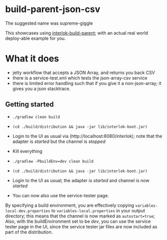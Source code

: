# build-parent-json-csv

The suggested name was supreme-giggle

This showcases using [interlok-build-parent](https://github.com/adaptris-labs/interlok-build-parent); with an actual real world deploy-able example for you.

# What it does

* jetty workflow that accepts a JSON Array, and returns you back CSV
* there is a service-test.xml which tests the json-array-csv service
* there is limited error handling such that if you give it a non-json-array; it gives you a json stacktrace.

## Getting started

* `./gradlew clean build`
* `(cd ./build/distribution && java -jar lib/interlok-boot.jar)`
* Login to the UI as usual via (http://localhost:8080/interlok); note that the adapter is _started_ but the channel is _stopped_
* Kill everything

* `./gradlew -PbuildEnv=dev clean build`
* `(cd ./build/distribution && java -jar lib/interlok-boot.jar)`
* Login to the UI as usual; the adapter is _started_ and channel is now _started_
* You can now also use the service-tester page.

By specifying a build environment, you are effectively copying `variables-local-dev.properties` to `variables-local.properties` in your output directory; this means that the channel is now marked as `autostart=true`; Also, with the buildEnvironment set to be _dev_, you can use the service tester page in the UI, since the service tester jar files are now included as part of the distribution.

